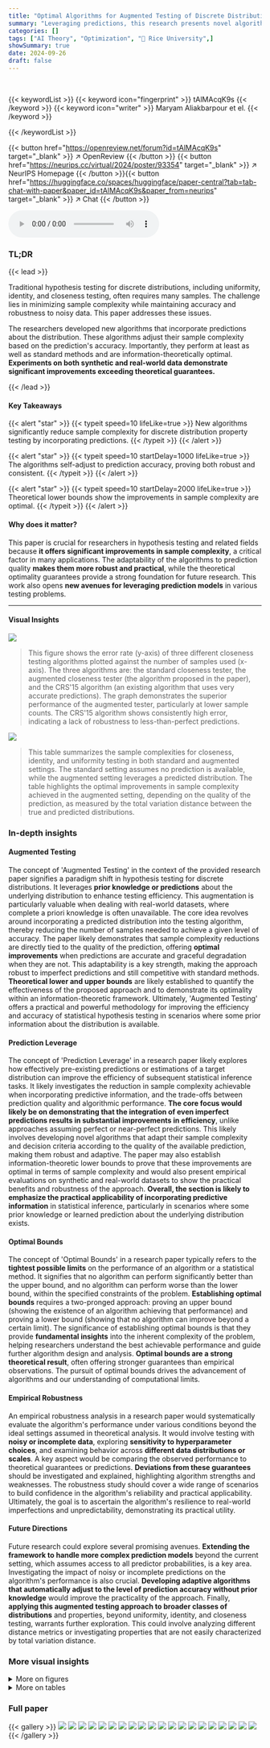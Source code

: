 ```yaml
---
title: "Optimal Algorithms for Augmented Testing of Discrete Distributions"
summary: "Leveraging predictions, this research presents novel algorithms for uniformity, identity, and closeness testing of discrete distributions, achieving information-theoretically optimal sample complexity..."
categories: []
tags: ["AI Theory", "Optimization", "🏢 Rice University",]
showSummary: true
date: 2024-09-26
draft: false
---
```


<br>

{{< keywordList >}}
{{< keyword icon="fingerprint" >}} tAlMAcqK9s {{< /keyword >}}
{{< keyword icon="writer" >}} Maryam Aliakbarpour et el. {{< /keyword >}}
 
{{< /keywordList >}}

{{< button href="https://openreview.net/forum?id=tAlMAcqK9s" target="_blank" >}}
↗ OpenReview
{{< /button >}}
{{< button href="https://neurips.cc/virtual/2024/poster/93354" target="_blank" >}}
↗ NeurIPS Homepage
{{< /button >}}{{< button href="https://huggingface.co/spaces/huggingface/paper-central?tab=tab-chat-with-paper&paper_id=tAlMAcqK9s&paper_from=neurips" target="_blank" >}}
↗ Chat
{{< /button >}}



<audio controls>
    <source src="https://ai-paper-reviewer.com/tAlMAcqK9s/podcast.wav" type="audio/wav">
    Your browser does not support the audio element.
</audio>


### TL;DR


{{< lead >}}

Traditional hypothesis testing for discrete distributions, including uniformity, identity, and closeness testing, often requires many samples.  The challenge lies in minimizing sample complexity while maintaining accuracy and robustness to noisy data. This paper addresses these issues. 

The researchers developed new algorithms that incorporate predictions about the distribution. These algorithms adjust their sample complexity based on the prediction's accuracy.  Importantly, they perform at least as well as standard methods and are information-theoretically optimal.  **Experiments on both synthetic and real-world data demonstrate significant improvements exceeding theoretical guarantees.**

{{< /lead >}}


#### Key Takeaways

{{< alert "star" >}}
{{< typeit speed=10 lifeLike=true >}} New algorithms significantly reduce sample complexity for discrete distribution property testing by incorporating predictions. {{< /typeit >}}
{{< /alert >}}

{{< alert "star" >}}
{{< typeit speed=10 startDelay=1000 lifeLike=true >}} The algorithms self-adjust to prediction accuracy, proving both robust and consistent. {{< /typeit >}}
{{< /alert >}}

{{< alert "star" >}}
{{< typeit speed=10 startDelay=2000 lifeLike=true >}} Theoretical lower bounds show the improvements in sample complexity are optimal. {{< /typeit >}}
{{< /alert >}}

#### Why does it matter?
This paper is crucial for researchers in hypothesis testing and related fields because **it offers significant improvements in sample complexity**, a critical factor in many applications.  The adaptability of the algorithms to prediction quality **makes them more robust and practical**, while the theoretical optimality guarantees provide a strong foundation for future research. This work also opens **new avenues for leveraging prediction models** in various testing problems.

------
#### Visual Insights



![](https://ai-paper-reviewer.com/tAlMAcqK9s/figures_3_1.jpg)

> This figure shows the error rate (y-axis) of three different closeness testing algorithms plotted against the number of samples used (x-axis). The three algorithms are: the standard closeness tester, the augmented closeness tester (the algorithm proposed in the paper), and the CRS'15 algorithm (an existing algorithm that uses very accurate predictions).  The graph demonstrates the superior performance of the augmented tester, particularly at lower sample counts.  The CRS'15 algorithm shows consistently high error, indicating a lack of robustness to less-than-perfect predictions.





![](https://ai-paper-reviewer.com/tAlMAcqK9s/tables_3_1.jpg)

> This table summarizes the sample complexities for closeness, identity, and uniformity testing in both standard and augmented settings. The standard setting assumes no prediction is available, while the augmented setting leverages a predicted distribution. The table highlights the optimal improvements in sample complexity achieved in the augmented setting, depending on the quality of the prediction, as measured by the total variation distance between the true and predicted distributions.





### In-depth insights


#### Augmented Testing
The concept of 'Augmented Testing' in the context of the provided research paper signifies a paradigm shift in hypothesis testing for discrete distributions.  It leverages **prior knowledge or predictions** about the underlying distribution to enhance testing efficiency. This augmentation is particularly valuable when dealing with real-world datasets, where complete a priori knowledge is often unavailable. The core idea revolves around incorporating a predicted distribution into the testing algorithm, thereby reducing the number of samples needed to achieve a given level of accuracy.  The paper likely demonstrates that sample complexity reductions are directly tied to the quality of the prediction, offering **optimal improvements** when predictions are accurate and graceful degradation when they are not. This adaptability is a key strength, making the approach robust to imperfect predictions and still competitive with standard methods.  **Theoretical lower and upper bounds** are likely established to quantify the effectiveness of the proposed approach and to demonstrate its optimality within an information-theoretic framework.  Ultimately, 'Augmented Testing' offers a practical and powerful methodology for improving the efficiency and accuracy of statistical hypothesis testing in scenarios where some prior information about the distribution is available.

#### Prediction Leverage
The concept of 'Prediction Leverage' in a research paper likely explores how effectively pre-existing predictions or estimations of a target distribution can improve the efficiency of subsequent statistical inference tasks.  It likely investigates the reduction in sample complexity achievable when incorporating predictive information, and the trade-offs between prediction quality and algorithmic performance. **The core focus would likely be on demonstrating that the integration of even imperfect predictions results in substantial improvements in efficiency**, unlike approaches assuming perfect or near-perfect predictions.  This likely involves developing novel algorithms that adapt their sample complexity and decision criteria according to the quality of the available prediction, making them robust and adaptive.  The paper may also establish information-theoretic lower bounds to prove that these improvements are optimal in terms of sample complexity and would also present empirical evaluations on synthetic and real-world datasets to show the practical benefits and robustness of the approach. **Overall, the section is likely to emphasize the practical applicability of incorporating predictive information** in statistical inference, particularly in scenarios where some prior knowledge or learned prediction about the underlying distribution exists.

#### Optimal Bounds
The concept of 'Optimal Bounds' in a research paper typically refers to the **tightest possible limits** on the performance of an algorithm or a statistical method.  It signifies that no algorithm can perform significantly better than the upper bound, and no algorithm can perform worse than the lower bound, within the specified constraints of the problem. **Establishing optimal bounds** requires a two-pronged approach: proving an upper bound (showing the existence of an algorithm achieving that performance) and proving a lower bound (showing that no algorithm can improve beyond a certain limit). The significance of establishing optimal bounds is that they provide **fundamental insights** into the inherent complexity of the problem, helping researchers understand the best achievable performance and guide further algorithm design and analysis.  **Optimal bounds are a strong theoretical result**, often offering stronger guarantees than empirical observations. The pursuit of optimal bounds drives the advancement of algorithms and our understanding of computational limits.

#### Empirical Robustness
An empirical robustness analysis in a research paper would systematically evaluate the algorithm's performance under various conditions beyond the ideal settings assumed in theoretical analysis.  It would involve testing with **noisy or incomplete data**, exploring **sensitivity to hyperparameter choices**, and examining behavior across **different data distributions or scales**.  A key aspect would be comparing the observed performance to theoretical guarantees or predictions.  **Deviations from these guarantees** should be investigated and explained, highlighting algorithm strengths and weaknesses. The robustness study should cover a wide range of scenarios to build confidence in the algorithm's reliability and practical applicability.  Ultimately, the goal is to ascertain the algorithm's resilience to real-world imperfections and unpredictability, demonstrating its practical utility.

#### Future Directions
Future research could explore several promising avenues. **Extending the framework to handle more complex prediction models** beyond the current setting, which assumes access to all predictor probabilities, is a key area.  Investigating the impact of noisy or incomplete predictions on the algorithm's performance is also crucial.  **Developing adaptive algorithms that automatically adjust to the level of prediction accuracy without prior knowledge** would improve the practicality of the approach.  Finally, **applying this augmented testing approach to broader classes of distributions** and properties, beyond uniformity, identity, and closeness testing, warrants further exploration. This could involve analyzing different distance metrics or investigating properties that are not easily characterized by total variation distance.


### More visual insights

<details>
<summary>More on figures
</summary>


![](https://ai-paper-reviewer.com/tAlMAcqK9s/figures_21_1.jpg)

> This figure illustrates the decision boundaries for an augmented tester (A) in a hypothesis testing problem concerning two distributions, p and q.  The total variation distance between the true distribution p and the predicted distribution p̂ is denoted as d. The parameter α represents the suggested accuracy level of the prediction and ε represents the minimum distance for which the algorithm can conclusively state that p and q are different. The figure shows that if the predicted distribution p̂ is within α distance of p, and p is equal to q, then the tester will output 'accept'. If p and q are more than ε apart, the algorithm will output 'reject'. If the prediction is not accurate enough, the algorithm might output 'inaccurate information'.


![](https://ai-paper-reviewer.com/tAlMAcqK9s/figures_23_1.jpg)

> This figure illustrates the valid answers for an augmented tester A in the identity testing problem.  The green dot represents the case where p = q, requiring an 'accept' output from the standard tester. The red shaded area shows where ||p - q||TV ≥ ε, and 'reject' is the required output from the standard tester.  The augmented tester's additional 'inaccurate information' output is shown. The constraints on valid outputs are driven by total variation distances between distributions (p, q, and p̂).


![](https://ai-paper-reviewer.com/tAlMAcqK9s/figures_30_1.jpg)

> This figure visualizes three distributions: p, p⁺, and p⁻ over the domain [n].  The distribution p is uniform with a probability mass of 1/n for each element. p⁺ and p⁻ are constructed by modifying p. They have probability mass λlarge  on their first l elements (set L)  and λsmall on the rest (n-l) elements. p⁺ assigns a probability mass of (1+e')λsmall to the elements of L1,  and (1-e')λsmall to the elements of L2.  p⁻ assigns probability mass (1-e')λsmall to the elements of L1, and (1+e')λsmall to elements of L2.  The visualization uses a step function to represent probability masses, clearly showing how p⁺ and p⁻ deviate from the uniform distribution p.


![](https://ai-paper-reviewer.com/tAlMAcqK9s/figures_34_1.jpg)

> This figure shows the performance of the augmented tester algorithm on a synthetic dataset called ‘Hard Instance’ with varying prediction quality.  The x-axis represents the total variation distance between the true distribution and the prediction (||p - p̂||tv). The y-axis shows the percentage error of the augmented tester. As the prediction quality decreases (||p - p̂||tv increases), the error rate of the augmented tester increases, indicating that the algorithm's performance degrades with poorer predictions. However, even with relatively poor prediction quality, the augmented tester still outperforms the standard closeness tester.


![](https://ai-paper-reviewer.com/tAlMAcqK9s/figures_34_2.jpg)

> This figure compares the empirical distributions of the estimator Z from the augmented and unaugmented closeness testers for the hard instance dataset.  The left panel (a) shows the distribution of Z for the augmented tester, while the right panel (b) displays the distribution of Z from the unaugmented tester.  In both panels, purple bars represent the case where p=q, and green bars represent the case where ||p-q||tv ≥ 1/2.  The figure visually demonstrates the improved separation of the estimator Z in the two hypotheses for the augmented tester compared to the standard tester.


![](https://ai-paper-reviewer.com/tAlMAcqK9s/figures_35_1.jpg)

> The figure shows the performance comparison of three algorithms on the IP dataset, focusing on error rate against the number of samples. The algorithms include the Closeness Tester (standard approach without prediction), the Augmented Tester (the proposed algorithm leveraging predictions), and CRS '15 (a state-of-the-art algorithm assuming almost-perfect predictions). Subfigure (a) presents the error rate vs. the number of samples. Subfigure (b) compares the performance of the Augmented Tester using two different predictors, p1 and p2, which vary in their accuracy. The results demonstrate the Augmented Tester's improved efficiency and robustness compared to the baselines.


</details>




<details>
<summary>More on tables
</summary>


![](https://ai-paper-reviewer.com/tAlMAcqK9s/tables_17_1.jpg)
> This table summarizes the sample complexities for closeness, identity, and uniformity testing in both standard and augmented settings.  The standard setting assumes no prediction is available. The augmented setting leverages a predicted distribution, and its performance is parameterized by the total variation distance (a) between the true and predicted distributions. The table shows that the augmented algorithms achieve optimal sample complexity improvements that directly depend on the quality of the prediction.

![](https://ai-paper-reviewer.com/tAlMAcqK9s/tables_37_1.jpg)
> This table compares the sample complexities required for closeness, identity, and uniformity testing in two settings: the standard setting (without prediction) and the augmented setting (with prediction).  It shows how the augmented setting's sample complexity depends on the quality of the prediction (measured by the total variation distance between the true distribution and its prediction) and the suggested accuracy level.

</details>




### Full paper

{{< gallery >}}
<img src="https://ai-paper-reviewer.com/tAlMAcqK9s/1.png" class="grid-w50 md:grid-w33 xl:grid-w25" />
<img src="https://ai-paper-reviewer.com/tAlMAcqK9s/2.png" class="grid-w50 md:grid-w33 xl:grid-w25" />
<img src="https://ai-paper-reviewer.com/tAlMAcqK9s/3.png" class="grid-w50 md:grid-w33 xl:grid-w25" />
<img src="https://ai-paper-reviewer.com/tAlMAcqK9s/4.png" class="grid-w50 md:grid-w33 xl:grid-w25" />
<img src="https://ai-paper-reviewer.com/tAlMAcqK9s/5.png" class="grid-w50 md:grid-w33 xl:grid-w25" />
<img src="https://ai-paper-reviewer.com/tAlMAcqK9s/6.png" class="grid-w50 md:grid-w33 xl:grid-w25" />
<img src="https://ai-paper-reviewer.com/tAlMAcqK9s/7.png" class="grid-w50 md:grid-w33 xl:grid-w25" />
<img src="https://ai-paper-reviewer.com/tAlMAcqK9s/8.png" class="grid-w50 md:grid-w33 xl:grid-w25" />
<img src="https://ai-paper-reviewer.com/tAlMAcqK9s/9.png" class="grid-w50 md:grid-w33 xl:grid-w25" />
<img src="https://ai-paper-reviewer.com/tAlMAcqK9s/10.png" class="grid-w50 md:grid-w33 xl:grid-w25" />
<img src="https://ai-paper-reviewer.com/tAlMAcqK9s/11.png" class="grid-w50 md:grid-w33 xl:grid-w25" />
<img src="https://ai-paper-reviewer.com/tAlMAcqK9s/12.png" class="grid-w50 md:grid-w33 xl:grid-w25" />
<img src="https://ai-paper-reviewer.com/tAlMAcqK9s/13.png" class="grid-w50 md:grid-w33 xl:grid-w25" />
<img src="https://ai-paper-reviewer.com/tAlMAcqK9s/14.png" class="grid-w50 md:grid-w33 xl:grid-w25" />
<img src="https://ai-paper-reviewer.com/tAlMAcqK9s/15.png" class="grid-w50 md:grid-w33 xl:grid-w25" />
<img src="https://ai-paper-reviewer.com/tAlMAcqK9s/16.png" class="grid-w50 md:grid-w33 xl:grid-w25" />
<img src="https://ai-paper-reviewer.com/tAlMAcqK9s/17.png" class="grid-w50 md:grid-w33 xl:grid-w25" />
<img src="https://ai-paper-reviewer.com/tAlMAcqK9s/18.png" class="grid-w50 md:grid-w33 xl:grid-w25" />
<img src="https://ai-paper-reviewer.com/tAlMAcqK9s/19.png" class="grid-w50 md:grid-w33 xl:grid-w25" />
<img src="https://ai-paper-reviewer.com/tAlMAcqK9s/20.png" class="grid-w50 md:grid-w33 xl:grid-w25" />
{{< /gallery >}}